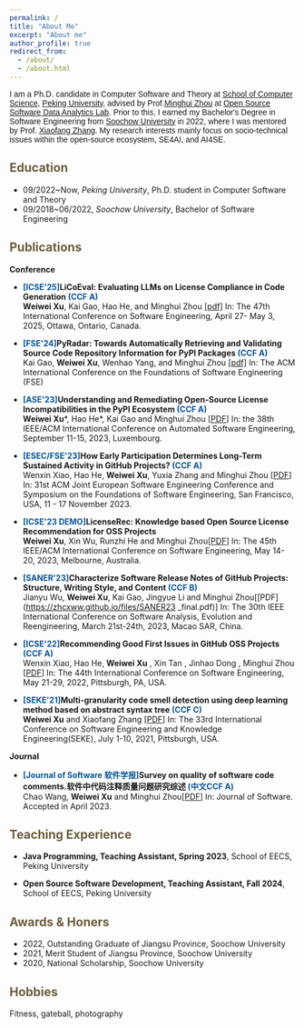 ```yaml
---
permalink: /
title: "About Me"
excerpt: "About me"
author_profile: true
redirect_from: 
  - /about/
  - /about.html
---
```


<span style="font-family: 'Trebuchet MS', 'Lucida Sans Unicode', 'Lucida Grande', 'Lucida Sans', Arial, sans-serif;">I am a Ph.D. candidate in Computer Software and Theory at [School of Computer Science](http://cs.pku.edu.cn/), [Peking University](https://www.pku.edu.cn/), advised by Prof.[Minghui Zhou](http://minghuizhou.github.io) at [Open Source Software Data Analytics Lab](https://osslab-pku.github.io/). Prior to this, I earned my Bachelor's Degree in Software Engineering from [Soochow University](https://www.suda.edu.cn/) in 2022, where I was mentored by Prof. [Xiaofang Zhang](http://web.suda.edu.cn/xfzhang/). My research interests mainly focus on socio-technical issues within the open-source ecosystem, SE4AI, and AI4SE.</span>

<span style="color:#6b5d40">Education</span>
----------
- 09/2022~Now, *Peking University*, Ph.D. student in Computer Software and Theory
- 09/2018~06/2022, *Soochow University*, Bachelor of Software Engineering

  
<span style="color:#6b5d40">Publications</span>
--------
**Conference**

- **<span style="color:#0b5394">[ICSE'25]</span>LiCoEval: Evaluating LLMs on License Compliance in Code Generation  <span style="color:#0b5394">(CCF A)</span>**   
    **Weiwei Xu**, Kai Gao, Hao He, and Minghui Zhou [[pdf]](https://arxiv.org/pdf/2408.02487)
  In: The 47th International Conference on Software Engineering, April 27- May 3, 2025, Ottawa, Ontario, Canada.
       
- **<span style="color:#0b5394">[FSE'24]</span>PyRadar: Towards Automatically Retrieving and Validating Source Code Repository Information for PyPI Packages <span style="color:#0b5394">(CCF A)</span>**   
    Kai Gao, **Weiwei Xu**, Wenhao Yang, and Minghui Zhou [[pdf]](https://arxiv.org/pdf/2404.16565)
    In: The ACM International Conference on the Foundations of Software Engineering (FSE)

- **<span style="color:#0b5394">[ASE'23]</span>Understanding and Remediating Open-Source License Incompatibilities in the PyPI Ecosystem <span style="color:#0b5394">(CCF A)</span>**   
    **Weiwei Xu**\*, Hao He\*, Kai Gao and Minghui Zhou [[PDF](https://arxiv.org/pdf/2308.05942.pdf)]
    In: the 38th IEEE/ACM International Conference on Automated Software Engineering, September 11-15, 2023, Luxembourg.
   
- **<span style="color:#0b5394">[ESEC/FSE'23]</span>How Early Participation Determines Long-Term Sustained Activity in GitHub Projects? <span style="color:#0b5394">(CCF A)</span>**   
   Wenxin Xiao, Hao He, **Weiwei Xu**, Yuxia Zhang and Minghui Zhou [[PDF](https://arxiv.org/pdf/2308.06005.pdf)]
    In: 31st ACM Joint European Software Engineering Conference and Symposium on the Foundations of Software Engineering, San Francisco, USA, 11 - 17 November 2023.

- **<span style="color:#0b5394">[ICSE'23 DEMO]</span>LicenseRec: Knowledge based Open Source License Recommendation for OSS Projects**   
    **Weiwei Xu**, Xin Wu, Runzhi He and Minghui Zhou[[PDF](https://zhcxww.github.io/files/LicenseRec_DEMO.pdf)]
    In: The 45th IEEE/ACM International Conference on Software Engineering, May 14-20, 2023, Melbourne, Australia.
    
- **<span style="color:#0b5394">[SANER'23]</span>Characterize Software Release Notes of GitHub Projects: Structure, Writing Style, and Content <span style="color:#0b5394">(CCF B)</span>**   
    Jianyu Wu, **Weiwei Xu**, Kai Gao, Jingyue Li and Minghui Zhou[[PDF](https://zhcxww.github.io/files/SANER23 _final.pdf)]
    In: The 30th IEEE International Conference on Software Analysis, Evolution and Reengineering, March 21st-24th, 2023, Macao SAR, China.
    
- **<span style="color:#0b5394">[ICSE'22]</span>Recommending Good First Issues in GitHub OSS Projects <span style="color:#0b5394">(CCF A)</span>**   
    Wenxin Xiao, Hao He, **Weiwei Xu** , Xin Tan , Jinhao Dong , Minghui Zhou [[PDF](https://dl.acm.org/doi/pdf/10.1145/3510003.3510196)] 
    In: The 44th International Conference on Software Engineering, May 21-29, 2022, Pittsburgh, PA, USA. 
    
- **<span style="color:#0b5394">[SEKE'21]</span>Multi-granularity code smell detection using deep learning method based on abstract syntax tree <span style="color:#0b5394">(CCF C)</span>**   
    **Weiwei Xu** and Xiaofang Zhang [[PDF](https://ksiresearch.org/seke/seke21paper/paper014.pdf)] 
    In: The 33rd International Conference on Software Engineering and Knowledge Engineering(SEKE), July 1-10, 2021, Pittsburgh, USA.
    

**Journal**

- **<span style="color:#0b5394">[Journal of Software 软件学报]</span>Survey on quality of software code comments.软件中代码注释质量问题研究综述 <span style="color:#0b5394">(中文CCF A)</span>**   
    Chao Wang, **Weiwei Xu** and Minghui Zhou[[PDF](https://zhcxww.github.io/files/jos_codecomment.pdf)]
    In: Journal of Software. Accepted in April 2023.
   
<span style="color:#6b5d40">Teaching Experience</span>
----------
- **Java Programming, Teaching Assistant, Spring 2023**, 
  School of EECS, Peking University

- **Open Source Software Development, Teaching Assistant, Fall 2024**, 
  School of EECS, Peking University



<span style="color:#6b5d40">Awards & Honers</span>
---------------

- 2022, Outstanding Graduate of Jiangsu Province, Soochow University
- 2021, Merit Student of Jiangsu Province, Soochow University
- 2020, National Scholarship, Soochow University

<span style="color:#6b5d40">Hobbies</span>
----------------
Fitness, gateball, photography

